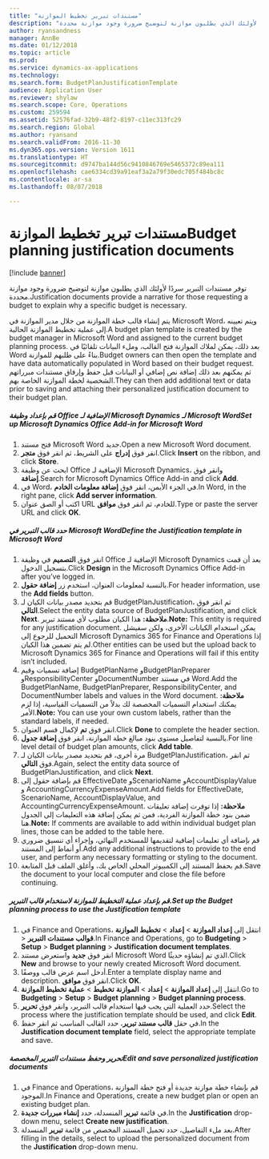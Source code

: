 ```yaml
---
title: "مستندات تبرير تخطيط الموازنة"
description: "توفر مستندات التبرير سردًا لأولئك الذي يطلبون موازنة لتوضيح ضرورة وجود موازنة محددة."
author: ryansandness
manager: AnnBe
ms.date: 01/12/2018
ms.topic: article
ms.prod: 
ms.service: dynamics-ax-applications
ms.technology: 
ms.search.form: BudgetPlanJustificationTemplate
audience: Application User
ms.reviewer: shylaw
ms.search.scope: Core, Operations
ms.custom: 259594
ms.assetid: 52576fad-32b9-48f2-8197-c11ec313fc29
ms.search.region: Global
ms.author: ryansand
ms.search.validFrom: 2016-11-30
ms.dyn365.ops.version: Version 1611
ms.translationtype: HT
ms.sourcegitcommit: d9747ba144d56c9410846769e5465372c89ea111
ms.openlocfilehash: cae6334cd39a91eaf3a2a79f30edc705f484bc8c
ms.contentlocale: ar-sa
ms.lasthandoff: 08/07/2018

---
```


# <a name="budget-planning-justification-documents"></a><span data-ttu-id="85cf6-103">مستندات تبرير تخطيط الموازنة</span><span class="sxs-lookup"><span data-stu-id="85cf6-103">Budget planning justification documents</span></span>

[!include [banner](../includes/banner.md)]

<span data-ttu-id="85cf6-104">توفر مستندات التبرير سردًا لأولئك الذي يطلبون موازنة لتوضيح ضرورة وجود موازنة محددة.</span><span class="sxs-lookup"><span data-stu-id="85cf6-104">Justification documents provide a narrative for those requesting a budget to explain why a specific budget is necessary.</span></span> 

<span data-ttu-id="85cf6-105">يتم إنشاء قالب خطة الموازنة من خلال مدير الموازنة في Microsoft Word، ويتم تعيينه إلى عملية تخطيط الموازنة الحالية.</span><span class="sxs-lookup"><span data-stu-id="85cf6-105">A budget plan template is created by the budget manager in Microsoft Word and assigned to the current budget planning process.</span></span> <span data-ttu-id="85cf6-106">بعد ذلك، يمكن لملاك الموازنة فتح القالب، وملء البيانات تلقائيًا في Word بناءً على طلبهم للموازنة.</span><span class="sxs-lookup"><span data-stu-id="85cf6-106">Budget owners can then open the template and have data automatically populated in Word based on their budget request.</span></span> <span data-ttu-id="85cf6-107">ثم يمكنهم بعد ذلك إضافة نص إضافي أو البيانات قبل حفظ وإرفاق مستندات مبرراتهم الشخصية لخطة الموازنة الخاصة بهم.</span><span class="sxs-lookup"><span data-stu-id="85cf6-107">They can then add additional text or data prior to saving and attaching their personalized justification document to their budget plan.</span></span>

##### <a name="set-up-microsoft-dynamics-office-add-in-for-microsoft-word"></a><span data-ttu-id="85cf6-108">قم بإعداد وظيفة Office الإضافية لـ Microsoft Dynamics لـ Microsoft Word</span><span class="sxs-lookup"><span data-stu-id="85cf6-108">Set up Microsoft Dynamics Office Add-in for Microsoft Word</span></span>

1.  <span data-ttu-id="85cf6-109">فتح مستند Microsoft Word جديد.</span><span class="sxs-lookup"><span data-stu-id="85cf6-109">Open a new Microsoft Word document.</span></span>
2.  <span data-ttu-id="85cf6-110">انقر فوق **إدراج** على الشريط، ثم انقر فوق **متجر**.</span><span class="sxs-lookup"><span data-stu-id="85cf6-110">Click **Insert** on the ribbon, and click **Store**.</span></span>
3.  <span data-ttu-id="85cf6-111">ابحث عن وظيفة Office الإضافية لـ Microsoft Dynamics، وانقر فوق **إضافة**.</span><span class="sxs-lookup"><span data-stu-id="85cf6-111">Search for Microsoft Dynamics Office Add-in and click **Add**.</span></span>
4.  <span data-ttu-id="85cf6-112">في Word، في الجزء الأيمن، انقر فوق **إضافة معلومات الخادم**.</span><span class="sxs-lookup"><span data-stu-id="85cf6-112">In Word, in the right pane, click **Add server information**.</span></span>
5.  <span data-ttu-id="85cf6-113">اكتب أو الصق عنوان URL للخادم، ثم انقر فوق **موافق**.</span><span class="sxs-lookup"><span data-stu-id="85cf6-113">Type or paste the server URL and click **OK**.</span></span>

##### <a name="define-the-justification-template-in-microsoft-word"></a><span data-ttu-id="85cf6-114">حدد قالب التبرير في Microsoft Word</span><span class="sxs-lookup"><span data-stu-id="85cf6-114">Define the Justification template in Microsoft Word</span></span>

1.  <span data-ttu-id="85cf6-115">انقر فوق **التصميم** في وظيفة Office الإضافية لـ Microsoft Dynamics بعد أن قمت بتسجيل الدخول.</span><span class="sxs-lookup"><span data-stu-id="85cf6-115">Click **Design** in the Microsoft Dynamics Office Add-in after you’ve logged in.</span></span>
2.  <span data-ttu-id="85cf6-116">بالنسبة لمعلومات العنوان، استخدم زر **إضافة حقول**.</span><span class="sxs-lookup"><span data-stu-id="85cf6-116">For header information, use the **Add fields** button.</span></span>
3.  <span data-ttu-id="85cf6-117">قم بتحديد مصدر بيانات الكيان لـ BudgetPlanJustification، ثم انقر فوق **التالي**.</span><span class="sxs-lookup"><span data-stu-id="85cf6-117">Select the entity data source of BudgetPlanJustification, and click **Next**.</span></span> <span data-ttu-id="85cf6-118">**ملاحظة:** هذا الكيان مطلوب لأي مستند تبرير.</span><span class="sxs-lookup"><span data-stu-id="85cf6-118">**Note:** This entity is required for any justification document.</span></span> <span data-ttu-id="85cf6-119">يمكن استخدام الكيانات الأخرى، ولكن سفيشل التحميل للرجوع إلى Microsoft Dynamics 365 for Finance and Operations إذا لم يتم تضمين هذا الكيان.</span><span class="sxs-lookup"><span data-stu-id="85cf6-119">Other entities can be used but the upload back to Microsoft Dynamics 365 for Finance and Operations will fail if this entity isn’t included.</span></span>
4.  <span data-ttu-id="85cf6-120">إضافة تسميات وقيم BudgetPlanName وBudgetPlanPreparer وResponsibilityCenter وDocumentNumber في مستند Word.</span><span class="sxs-lookup"><span data-stu-id="85cf6-120">Add the BudgetPlanName, BudgetPlanPreparer, ResponsibilityCenter, and DocumentNumber labels and values in the Word document.</span></span> <span data-ttu-id="85cf6-121">**ملاحظة:** يمكنك استخدام التسميات المخصصة لك بدلاً من التسميات القياسية، إذا لزم الأمر.</span><span class="sxs-lookup"><span data-stu-id="85cf6-121">**Note:** You can use your own custom labels, rather than the standard labels, if needed.</span></span>
5.  <span data-ttu-id="85cf6-122">انقر فوق **تم** لإكمال قسم العنوان.</span><span class="sxs-lookup"><span data-stu-id="85cf6-122">Click **Done** to complete the header section.</span></span>
6.  <span data-ttu-id="85cf6-123">بالنسبة لتفاصيل مستوى بنود مبالغ خطة الموازنة، انقر فوق **إضافة جدول**.</span><span class="sxs-lookup"><span data-stu-id="85cf6-123">For line level detail of budget plan amounts, click **Add table**.</span></span>
7.  <span data-ttu-id="85cf6-124">مرة أخرى، قم بتحديد مصدر بيانات الكيان لـ BudgetPlanJustification، ثم انقر فوق **التالي**.</span><span class="sxs-lookup"><span data-stu-id="85cf6-124">Again, select the entity data source of BudgetPlanJustification, and click **Next**.</span></span>
8.  <span data-ttu-id="85cf6-125">قم بإضافة حقول إلى EffectiveDate وScenarioName وAccountDisplayValue و AccountingCurrencyExpenseAmount.</span><span class="sxs-lookup"><span data-stu-id="85cf6-125">Add fields for EffectiveDate, ScenarioName, AccountDisplayValue, and AccountingCurrencyExpenseAmount.</span></span> <span data-ttu-id="85cf6-126">**ملاحظة:** إذا توفرت إضافة تعليقات ضمن بنود خطة الموازنة الفردية، فمن ثم يمكن إضافة هذه التعليمات إلى الجدول هنا.</span><span class="sxs-lookup"><span data-stu-id="85cf6-126">**Note:** If comments are available to add within individual budget plan lines, those can be added to the table here.</span></span>
9.  <span data-ttu-id="85cf6-127">قم بإضافة أي تعليمات إضافية لتقديمها للمستخدم النهائي، وإجراء أي تنسيق ضروري أو أنماط إلى المستند.</span><span class="sxs-lookup"><span data-stu-id="85cf6-127">Add any additional instructions to provide to the end user, and perform any necessary formatting or styling to the document.</span></span>
10. <span data-ttu-id="85cf6-128">قم بحفظ المستند إلى الكمبيوتر المحلي الخاص بك، وأغلق الملف قبل المتابعة.</span><span class="sxs-lookup"><span data-stu-id="85cf6-128">Save the document to your local computer and close the file before continuing.</span></span>

##### <a name="set-up-the-budget-planning-process-to-use-the-justification-template"></a><span data-ttu-id="85cf6-129">قم بإعداد عملية التخطيط للموازنة لاستخدام قالب التبرير.</span><span class="sxs-lookup"><span data-stu-id="85cf6-129">Set up the Budget planning process to use the Justification template</span></span>

1.  <span data-ttu-id="85cf6-130">في Finance and Operations، انتقل إلى **إعداد الموازنة** &gt; **إعداد** &gt; **تخطيط الموازنة** &gt; **‎قوالب مستندات التبرير**.</span><span class="sxs-lookup"><span data-stu-id="85cf6-130">In Finance and Operations, go to **Budgeting** &gt; **Setup** &gt; **Budget planning** &gt; **Justification document templates**.</span></span>
2.  <span data-ttu-id="85cf6-131">انقر فوق **جديد** واستعرض مستند Microsoft Word الذي تم إنشاؤه حديثًا.</span><span class="sxs-lookup"><span data-stu-id="85cf6-131">Click **New** and browse to your newly created Microsoft Word document.</span></span>
3.  <span data-ttu-id="85cf6-132">أدخل اسم عرض قالب ووصفًا.</span><span class="sxs-lookup"><span data-stu-id="85cf6-132">Enter a template display name and description.</span></span> <span data-ttu-id="85cf6-133">انقر فوق **موافق**.</span><span class="sxs-lookup"><span data-stu-id="85cf6-133">Click **OK**.</span></span>
4.  <span data-ttu-id="85cf6-134">انتقل إلى **إعداد الموازنة** &gt; **إعداد** &gt; **الموازنة** **تخطيط** &gt; **عملية تخطيط الموازنة**.</span><span class="sxs-lookup"><span data-stu-id="85cf6-134">Go to **Budgeting** &gt; **Setup** &gt; **Budget** **planning** &gt; **Budget planning process**.</span></span>
5.  <span data-ttu-id="85cf6-135">حدد العملية التي يجب فيها استخدام قالب التبرير، وانقر فوق **تحرير**.</span><span class="sxs-lookup"><span data-stu-id="85cf6-135">Select the process where the justification template should be used, and click **Edit**.</span></span>
6.  <span data-ttu-id="85cf6-136">في حقل **قالب مستند تبرير**، حدد القالب المناسب ثم انقر حفظ.</span><span class="sxs-lookup"><span data-stu-id="85cf6-136">In the **Justification document template** field, select the appropriate template and save.</span></span>

##### <a name="edit-and-save-personalized-justification-documents"></a><span data-ttu-id="85cf6-137">تحرير وحفظ مستندات التبرير المخصصة</span><span class="sxs-lookup"><span data-stu-id="85cf6-137">Edit and save personalized justification documents</span></span>

1.  <span data-ttu-id="85cf6-138">في Finance and Operations، قم بإنشاء خطة موازنة جديدة أو فتح خطة الموازنة الموجود.</span><span class="sxs-lookup"><span data-stu-id="85cf6-138">In Finance and Operations, create a new budget plan or open an existing budget plan.</span></span>
2.  <span data-ttu-id="85cf6-139">في قائمة **تبرير** المنسدلة، حدد **إنشاء مبررات جديدة**.</span><span class="sxs-lookup"><span data-stu-id="85cf6-139">In the **Justification** drop-down menu, select **Create new justification**.</span></span>
3.  <span data-ttu-id="85cf6-140">بعد ملء التفاصيل، حدد تحميل المستند المخصص من قائمة **تبرير** المنسدلة.</span><span class="sxs-lookup"><span data-stu-id="85cf6-140">After filling in the details, select to upload the personalized document from the **Justification** drop-down menu.</span></span>






